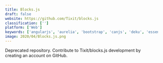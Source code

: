 ```yaml
---
title: Blocks.js
draft: false 
website: https://github.com/Tixit/blocks.js
classification: ['']
platform: ['Web']
keywords: ['angularjs', 'aurelia', 'bootstrap', 'canjs', 'deku', 'essential_js', 'ext_js', 'inferno', 'ionic_framework', 'marko_widgets', 'polymer', 'preact.js', 'quasar_framework', 'riot.js', 'shieldui', 'vue.js', 'w2ui']
image: 2020/04/Blocks.js.png
---
```

Deprecated repository. Contribute to Tixit/blocks.js development by creating an account on GitHub.